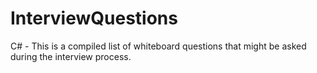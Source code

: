 # InterviewQuestions
C# - This is a compiled list of whiteboard questions that might be asked during the interview process.
